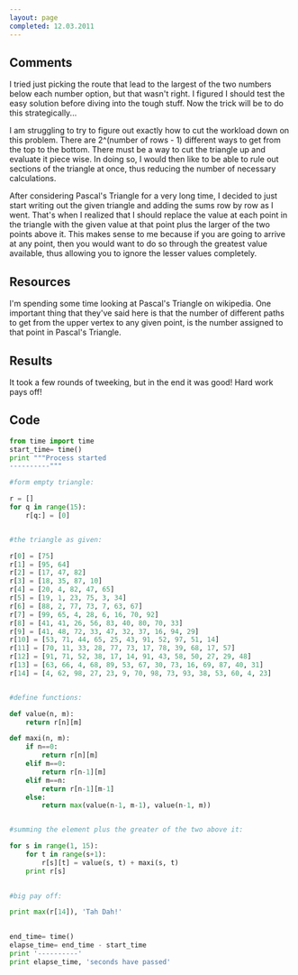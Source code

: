 ```yaml
---
layout: page
completed: 12.03.2011
---
```


## Comments

I tried just picking the route that lead to the largest of the two numbers
below each number option, but that wasn't right. I figured I should test the
easy solution before diving into the tough stuff. Now the trick will be to do
this strategically...

I am struggling to try to figure out exactly how to cut the workload down on
this problem. There are 2^(number of rows - 1) different ways to get from the
top to the bottom. There must be a way to cut the triangle up and evaluate it
piece wise. In doing so, I would then like to be able to rule out sections of
the triangle at once, thus reducing the number of necessary calculations.

After considering Pascal's Triangle for a very long time, I decided to just
start writing out the given triangle and adding the sums row by row as I went.
That's when I realized that I should replace the value at each point in the
triangle with the given value at that point plus the larger of the two points
above it. This makes sense to me because if you are going to arrive at any
point, then you would want to do so through the greatest value available, thus
allowing you to ignore the lesser values completely.

## Resources

I'm spending some time looking at Pascal's Triangle on wikipedia. One important
thing that they've said here is that the number of different paths to get from
the upper vertex to any given point, is the number assigned to that point in
Pascal's Triangle.

## Results

It took a few rounds of tweeking, but in the end it was good! Hard work pays off!

## Code

```python
from time import time
start_time= time()
print """Process started
----------"""

#form empty triangle:

r = []
for q in range(15):
	r[q:] = [0]


#the triangle as given:

r[0] = [75]
r[1] = [95, 64]
r[2] = [17, 47, 82]
r[3] = [18, 35, 87, 10]
r[4] = [20, 4, 82, 47, 65]
r[5] = [19, 1, 23, 75, 3, 34]
r[6] = [88, 2, 77, 73, 7, 63, 67]
r[7] = [99, 65, 4, 28, 6, 16, 70, 92]
r[8] = [41, 41, 26, 56, 83, 40, 80, 70, 33]
r[9] = [41, 48, 72, 33, 47, 32, 37, 16, 94, 29]
r[10] = [53, 71, 44, 65, 25, 43, 91, 52, 97, 51, 14]
r[11] = [70, 11, 33, 28, 77, 73, 17, 78, 39, 68, 17, 57]
r[12] = [91, 71, 52, 38, 17, 14, 91, 43, 58, 50, 27, 29, 48]
r[13] = [63, 66, 4, 68, 89, 53, 67, 30, 73, 16, 69, 87, 40, 31]
r[14] = [4, 62, 98, 27, 23, 9, 70, 98, 73, 93, 38, 53, 60, 4, 23]


#define functions:

def value(n, m):
	return r[n][m]

def maxi(n, m):
	if n==0:
		return r[n][m]
	elif m==0:
		return r[n-1][m]
	elif m==n:
		return r[n-1][m-1]
	else:
		return max(value(n-1, m-1), value(n-1, m))


#summing the element plus the greater of the two above it:

for s in range(1, 15):
	for t in range(s+1):
		r[s][t] = value(s, t) + maxi(s, t)
	print r[s]
		

#big pay off:

print max(r[14]), 'Tah Dah!'
		

end_time= time()
elapse_time= end_time - start_time
print '----------'
print elapse_time, 'seconds have passed'
```
